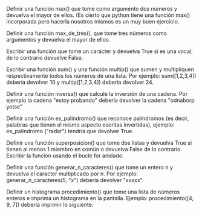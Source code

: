 Definir una función max() que tome como argumento dos números y devuelva 
el mayor de ellos. (Es cierto que python tiene una función max() incorporada
pero hacerla nosotros mismos es un muy buen ejercicio.

Definir una función max_de_tres(), que tome tres números como argumentos y devuelva
el mayor de ellos.

Escribir una función que tome un carácter y devuelva True si es una vocal,
de lo contrario devuelve False.

Escribir una función sum() y una función multip() que sumen y multipliquen
respectivamente todos los números de una lista.
Por ejemplo: sum([1,2,3,4]) debería devolver 10 y multip([1,2,3,4]) debería devolver 24.

Definir una función inversa() que calcule la inversión de una cadena.
Por ejemplo la cadena "estoy probando" debería devolver la cadena "odnaborp yotse"

Definir una función es_palindromo() que reconoce palíndromos
(es decir, palabras que tienen el mismo aspecto escritas invertidas),
ejemplo: es_palindromo ("radar") tendría que devolver True.

Definir una función superposicion() que tome dos listas y devuelva True si tienen 
al menos 1 miembro en común o devuelva False de lo contrario. Escribir la función
usando el bucle for anidado.

Definir una función generar_n_caracteres() que tome un entero n
y devuelva el caracter multiplicado por n. Por ejemplo: generar_n_caracteres(5, "x")
debería devolver "xxxxx".

Definir un histograma procedimiento() que tome una lista de números enteros e
imprima un histograma en la pantalla. Ejemplo: procedimiento([4, 9, 7]) debería imprimir 
lo siguiente: